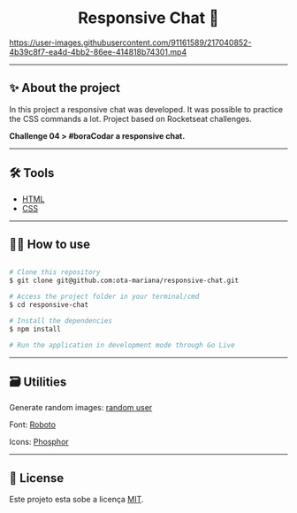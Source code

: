 <h1 align="center">Responsive Chat 💬</h1>

https://user-images.githubusercontent.com/91161589/217040852-4b39c8f7-ea4d-4bb2-86ee-414818b74301.mp4

---

## ✨ About the project

In this project a responsive chat was developed. It was possible to practice the CSS commands a lot. Project based on Rocketseat challenges.

**Challenge 04 > #boraCodar a responsive chat.**

---

## 🛠 Tools

- [HTML](https://developer.mozilla.org/en-US/docs/Web/HTML)
- [CSS](https://developer.mozilla.org/en-US/docs/Web/CSS)

---

## 🧑‍💻 How to use

```bash

# Clone this repository
$ git clone git@github.com:ota-mariana/responsive-chat.git

# Access the project folder in your terminal/cmd
$ cd responsive-chat

# Install the dependencies
$ npm install

# Run the application in development mode through Go Live

```

---

## 🗃️ Utilities

Generate random images: [random user](https://randomuser.me/)

Font: [Roboto](https://fonts.google.com/)

Icons: [Phosphor](https://phosphoricons.com/)

---

## 📝 License

Este projeto esta sobe a licença [MIT](./LICENSE).
